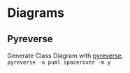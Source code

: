 # Diagrams

## Pyreverse

Generate Class Diagram with [pyreverse].  
`pyreverse -o puml spacerover -m y`

[pyreverse]: https://pylint.readthedocs.io/en/latest/pyreverse.html
